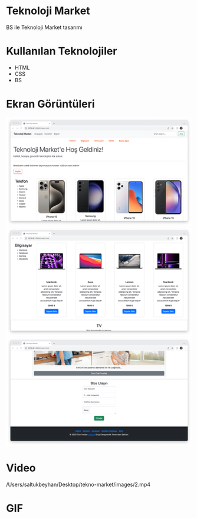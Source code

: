 # Teknoloji Market

BS ile Teknoloji Market tasarımı

# Kullanılan Teknolojiler

- HTML
- CSS
- BS

# Ekran Görüntüleri

![](images/tm1-min.png)
![](images/tm2-min.png)
![](images/tm3-min.png)

# Video
/Users/saltukbeyhan/Desktop/tekno-market/images/2.mp4
![]()

# GIF

![]()
